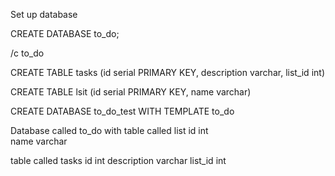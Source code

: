 Set up database

CREATE DATABASE to_do;

/c to_do

CREATE TABLE tasks (id serial PRIMARY KEY, description varchar, list_id int)

CREATE TABLE lsit (id serial PRIMARY KEY, name varchar)

CREATE DATABASE to_do_test WITH TEMPLATE to_do




Database called to_do with
table called list      id           int    
                       name         varchar

table called tasks     id           int
                       description  varchar
                       list_id      int
